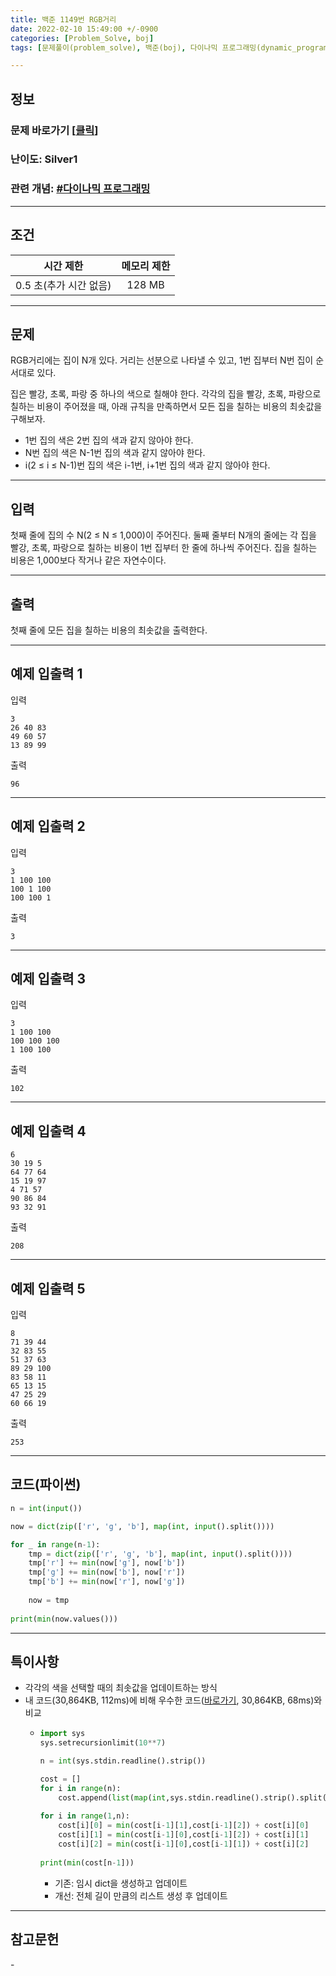 ```yaml
---
title: 백준 1149번 RGB거리
date: 2022-02-10 15:49:00 +/-0900
categories: [Problem_Solve, boj]
tags: [문제풀이(problem_solve), 백준(boj), 다이나믹 프로그래밍(dynamic_programming)]

---
```

## 정보
### 문제 바로가기 [[클릭](https://www.acmicpc.net/problem/1149)]
### 난이도: Silver1
### 관련 개념: [#다이나믹 프로그래밍](https://www.acmicpc.net/problem/tag/25)

---
## 조건

시간 제한|메모리 제한
:---:|:---:
0.5 초(추가 시간 없음)|128 MB

---
## 문제
RGB거리에는 집이 N개 있다. 거리는 선분으로 나타낼 수 있고, 1번 집부터 N번 집이 순서대로 있다.

집은 빨강, 초록, 파랑 중 하나의 색으로 칠해야 한다. 각각의 집을 빨강, 초록, 파랑으로 칠하는 비용이 주어졌을 때, 아래 규칙을 만족하면서 모든 집을 칠하는 비용의 최솟값을 구해보자.

- 1번 집의 색은 2번 집의 색과 같지 않아야 한다.
- N번 집의 색은 N-1번 집의 색과 같지 않아야 한다.
- i(2 ≤ i ≤ N-1)번 집의 색은 i-1번, i+1번 집의 색과 같지 않아야 한다.

---
## 입력
첫째 줄에 집의 수 N(2 ≤ N ≤ 1,000)이 주어진다. 둘째 줄부터 N개의 줄에는 각 집을 빨강, 초록, 파랑으로 칠하는 비용이 1번 집부터 한 줄에 하나씩 주어진다. 집을 칠하는 비용은 1,000보다 작거나 같은 자연수이다.

---
## 출력
첫째 줄에 모든 집을 칠하는 비용의 최솟값을 출력한다.

---
## 예제 입출력 1
입력
```
3
26 40 83
49 60 57
13 89 99
```

출력
```
96
```

---
## 예제 입출력 2
입력
```
3
1 100 100
100 1 100
100 100 1
```

출력
```
3
```

---
## 예제 입출력 3
입력
```
3
1 100 100
100 100 100
1 100 100
```

출력
```
102
```

---
## 예제 입출력 4
```
6
30 19 5
64 77 64
15 19 97
4 71 57
90 86 84
93 32 91
```

출력
```
208
```

---
## 예제 입출력 5
입력
```
8
71 39 44
32 83 55
51 37 63
89 29 100
83 58 11
65 13 15
47 25 29
60 66 19
```

출력
```
253
```

---
## 코드(파이썬)
```python
n = int(input())

now = dict(zip(['r', 'g', 'b'], map(int, input().split())))

for _ in range(n-1):
    tmp = dict(zip(['r', 'g', 'b'], map(int, input().split())))
    tmp['r'] += min(now['g'], now['b'])
    tmp['g'] += min(now['b'], now['r'])
    tmp['b'] += min(now['r'], now['g'])
    
    now = tmp
    
print(min(now.values()))

```

---
## 특이사항
- 각각의 색을 선택할 때의 최솟값을 업데이트하는 방식
- 내 코드(30,864KB, 112ms)에 비해 우수한 코드([바로가기](https://www.acmicpc.net/source/38840248), 30,864KB, 68ms)와 비교
  - ```python
    import sys
    sys.setrecursionlimit(10**7)

    n = int(sys.stdin.readline().strip())

    cost = []
    for i in range(n):
        cost.append(list(map(int,sys.stdin.readline().strip().split())))
        
    for i in range(1,n):
        cost[i][0] = min(cost[i-1][1],cost[i-1][2]) + cost[i][0]
        cost[i][1] = min(cost[i-1][0],cost[i-1][2]) + cost[i][1]
        cost[i][2] = min(cost[i-1][0],cost[i-1][1]) + cost[i][2]
        
    print(min(cost[n-1]))
    ```
    - 기존: 임시 dict을 생성하고 업데이트
    - 개선: 전체 길이 만큼의 리스트 생성 후 업데이트
  
---
## 참고문헌
\-
